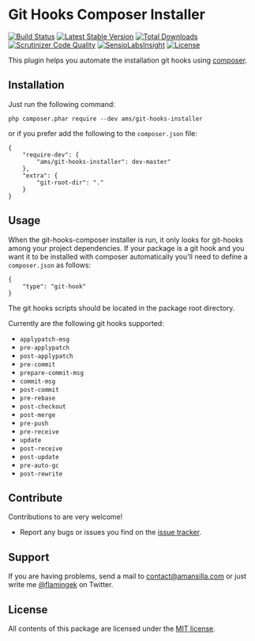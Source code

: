 Git Hooks Composer Installer
===========================
[![Build Status](https://travis-ci.org/amansilla/git-hooks-composer-installer.svg?branch=master)](https://travis-ci.org/amansilla/git-hooks-composer-installer)
[![Latest Stable Version](https://poser.pugx.org/ams/git-hooks-installer/v/stable)](https://packagist.org/packages/ams/git-hooks-installer)
[![Total Downloads](https://poser.pugx.org/ams/git-hooks-installer/downloads)](https://packagist.org/packages/ams/git-hooks-installer)
[![Scrutinizer Code Quality](https://scrutinizer-ci.com/g/amansilla/git-hooks-composer-installer/badges/quality-score.png?b=master)](https://scrutinizer-ci.com/g/amansilla/git-hooks-composer-installer/?branch=master)
[![SensioLabsInsight](https://insight.sensiolabs.com/projects/c1015283-d2e4-49b6-8094-b3187873e50e/mini.png)](https://insight.sensiolabs.com/projects/c1015283-d2e4-49b6-8094-b3187873e50e)
[![License](https://poser.pugx.org/ams/git-hooks-installer/license)](https://packagist.org/packages/ams/git-hooks-installer)

This plugin helps you automate the installation git hooks using [composer](https://github.com/composer/composer).

Installation
------------
Just run the following command:

    php composer.phar require --dev ams/git-hooks-installer

or if you prefer add the following to the `composer.json` file:

    {
        "require-dev": {
            "ams/git-hooks-installer": dev-master"
        },
        "extra": {
            "git-root-dir": "."
        }
    }

Usage
-----
When the git-hooks-composer installer is run, it only looks for git-hooks among your project dependencies. If your package
is a git hook and you want it to be installed with composer automatically you'll need to define a `composer.json` as follows:

    {
        "type": "git-hook"
    }
    
<aside class="warning">
The git hooks scripts should be located in the package root directory.
</aside>

Currently are the following git hooks supported:
* `applypatch-msg`
* `pre-applypatch`
* `post-applypatch`
* `pre-commit`
* `prepare-commit-msg`
* `commit-msg`
* `post-commit`
* `pre-rebase`
* `post-checkout`
* `post-merge`
* `pre-push`
* `pre-receive`
* `update`
* `post-receive`
* `post-update`
* `pre-auto-gc`
* `post-rewrite`


Contribute
----------

Contributions to are very welcome!

* Report any bugs or issues you find on the [issue tracker].

Support
-------

If you are having problems, send a mail to contact@amansilla.com or just write me [@flamingek] on Twitter.

License
-------

All contents of this package are licensed under the [MIT license].

[issue tracker]: https://github.com/amansilla/git-hooks-composer-installer/issues
[MIT license]: LICENSE
[@flamingek]: https://twitter.com/flamingek
